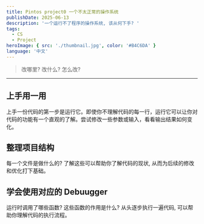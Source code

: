 ```yaml
---
title: Pintos project0 一个不太正常的操作系统
publishDate: 2025-06-13
description: '一个运行不了程序的操作系统, 该从何下手? '
tags:
  - CS
  - Project
heroImage: { src: './thumbnail.jpg', color: '#B4C6DA' }
language: '中文'
---
```


> 改哪里? 改什么? 怎么改?

---

## 上手用一用

上手一份代码的第一步是运行它。即使你不理解代码的每一行，运行它可以让你对代码的功能有一个直观的了解。尝试修改一些参数或输入，看看输出结果如何变化。

## 整理项目结构

每一个文件是做什么的? 了解这些可以帮助你了解代码的现状, 从而为后续的修改和优化打下基础。

## 学会使用对应的 Debuugger

运行时调用了哪些函数? 这些函数的作用是什么? 从头逐步执行一遍代码, 可以帮助你理解代码的执行流程。
